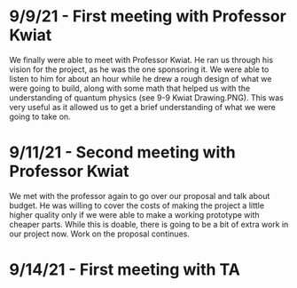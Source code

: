 # 9/9/21 - First meeting with Professor Kwiat

We finally were able to meet with Professor Kwiat. He ran us through his vision for the project, as he was the one sponsoring it. We were able to listen to him for about an hour
while he drew a rough design of what we were going to build, along with some math that helped us with the understanding of quantum physics (see 9-9 Kwiat Drawing.PNG). This was
very useful as it allowed us to get a brief understanding of what we were going to take on.


# 9/11/21 - Second meeting with Professor Kwiat

We met with the professor again to go over our proposal and talk about budget. He was willing to cover the costs of making the project a little higher quality only if we were 
able to make a working prototype with cheaper parts. While this is doable, there is going to be a bit of extra work in our project now. Work on the proposal continues.


# 9/14/21 - First meeting with TA


